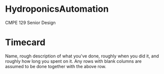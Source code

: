 # HydroponicsAutomation
CMPE 129 Senior Design

# Timecard
Name, rough description of what you've done, roughly when you did it, and roughly how long you spent on it. Any rows with blank columns are assumed to be done together with the above row.

